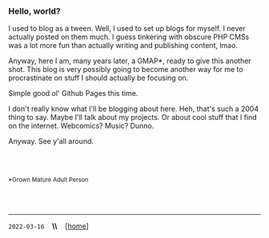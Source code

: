 ### Hello, world?

I used to blog as a tween. Well, I used to set up blogs for myself. I never actually posted on them much. I guess tinkering with obscure PHP CMSs was a lot more fun than actually writing and publishing content, lmao.

Anyway, here I am, many years later, a GMAP*, ready to give this another shot. This blog is very possibly going to become another way for me to procrastinate on stuff I should actually be focusing on.

Simple good ol' Github Pages this time.

I don't really know what I'll be blogging about here. Heh, that's such a 2004 thing to say. Maybe I'll talk about my projects. Or about cool stuff that I find on the internet. Webcomics? Music? Dunno.


Anyway. See y'all around.


<br>
<br>

<small>\*Grown Mature Adult Person</small>

<br>
<br>

-----

`2022-03-16` &nbsp;&nbsp; **\\\\** &nbsp;&nbsp; [[home](./index.md)]

